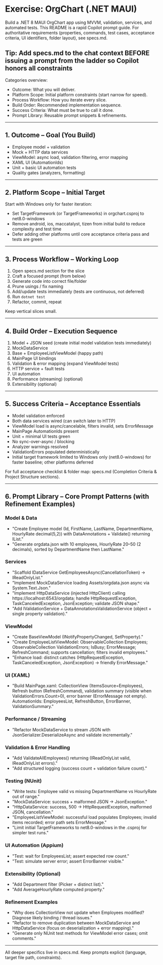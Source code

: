 # Exercise: OrgChart (.NET MAUI)

Build a .NET 8 MAUI OrgChart app using MVVM, validation, services, and automated tests. This README is a rapid Copilot prompt guide. For authoritative requirements (properties, commands, test cases, acceptance criteria, UI identifiers, folder layout), see specs.md.

Tip: Add specs.md to the chat context BEFORE issuing a prompt from the ladder so Copilot honors all constraints
---

Categories overview:
- Outcome: What you will deliver.
- Platform Scope: Initial platform constraints (start narrow for speed).
- Process Workflow: How you iterate every slice.
- Build Order: Recommended implementation sequence.
- Success Criteria: What must be true to call it done.
- Prompt Library: Reusable prompt snippets & refinements.

---

## 1. Outcome – Goal (You Build)
- Employee model + validation
- Mock + HTTP data services
- ViewModel: async load, validation filtering, error mapping
- XAML UI (AutomationIds)
- Unit + basic UI automation tests
- Quality gates (analyzers, formatting)

---

## 2. Platform Scope – Initial Target
Start with Windows only for faster iteration:
- Set TargetFramework (or TargetFrameworks) in orgchart.csproj to  net8.0-windows
- Remove android, ios, maccatalyst, tizen from initial build to reduce complexity and test time
- Defer adding other platforms until core acceptance criteria pass and tests are green

---

## 3. Process Workflow – Working Loop
1. Open specs.md section for the slice
2. Craft a focused prompt (from below)
3. Generate code into correct file/folder
4. Prune usings / fix naming
5. Add/update tests immediately (tests are continuous, not deferred)
6. Run `dotnet test`
7. Refactor, commit, repeat

Keep vertical slices small.

---

## 4. Build Order – Execution Sequence
1. Model + JSON seed (create initial model validation tests immediately)
2. MockDataService
3. Base + EmployeeListViewModel (happy path)
4. MainPage UI bindings
5. Validation & error mapping (expand ViewModel tests)
6. HTTP service + fault tests
7. UI automation
8. Performance (streaming) (optional)
9. Extensibility (optional)

---

## 5. Success Criteria – Acceptance Essentials
- Model validation enforced
- Both data services wired (can switch later to HTTP)
- ViewModel load is async/cancelable, filters invalid, sets ErrorMessage
- MainPage AutomationIds present
- Unit + minimal UI tests green
- No sync-over-async / blocking
- Analyzer warnings resolved
- ValidationErrors populated deterministically
- Initial target framework limited to Windows only (net8.0-windows) for faster baseline; other platforms deferred

For full acceptance checklist & folder map: specs.md (Completion Criteria & Project Structure sections).

---

## 6. Prompt Library – Core Prompt Patterns (with Refinement Examples)

### Model & Data
- "Create Employee model (Id, FirstName, LastName, DepartmentName, HourlyRate decimal(5,2)) with DataAnnotations + Validate() returning IList<ValidationResult>."
- "Generate orgdata.json with 10 employees, HourlyRate 20–50 (2 decimals), sorted by DepartmentName then LastName."

### Services
- "Scaffold IDataService GetEmployeesAsync(CancellationToken) -> IReadOnlyList<Employee>."
- "Implement MockDataService loading Assets/orgdata.json async via System.Text.Json."
- "Implement HttpDataService (injected HttpClient) calling https://localhost:6543/orgdata; handle HttpRequestException, TaskCanceledException, JsonException; validate JSON shape."
- "Add IValidationService + DataAnnotationsValidationService (object + single property validation)."

### ViewModel
- "Create BaseViewModel (INotifyPropertyChanged, SetProperty)."
- "Create EmployeeListViewModel: ObservableCollection<Employee> Employees; ObservableCollection<ValidationResult> ValidationErrors; IsBusy; ErrorMessage; RefreshCommand; supports cancellation; filters invalid employees."
- "Enhance load: distinct catches (HttpRequestException, TaskCanceledException, JsonException) -> friendly ErrorMessage."

### UI (XAML)
- "Build MainPage.xaml: CollectionView (ItemsSource=Employees), Refresh button (RefreshCommand), validation summary (visible when ValidationErrors.Count>0), error banner (ErrorMessage not empty). AutomationIds: EmployeesList, RefreshButton, ErrorBanner, ValidationSummary."

### Performance / Streaming
- "Refactor MockDataService to stream JSON with JsonSerializer.DeserializeAsync and validate incrementally."

### Validation & Error Handling
- "Add ValidateAllEmployees() returning (IReadOnlyList<Employee> valid, IReadOnlyList<ValidationResult> errors)."
- "Add structured logging (success count + validation failure count)."

### Testing (NUnit)
- "Write tests: Employee valid vs missing DepartmentName vs HourlyRate out of range."
- "MockDataService: success + malformed JSON -> JsonException."
- "HttpDataService: success, 500 -> HttpRequestException, malformed JSON, cancellation."
- "EmployeeListViewModel: successful load populates Employees; invalid items recorded; error path sets ErrorMessage."
- "Limit initial TargetFrameworks to net8.0-windows in the .csproj for simpler test runs."

### UI Automation (Appium)
- "Test: wait for EmployeesList; assert expected row count."
- "Test: simulate server error; assert ErrorBanner visible."

### Extensibility (Optional)
- "Add Department filter (Picker + distinct list)."
- "Add AverageHourlyRate computed property."

### Refinement Examples
- "Why does CollectionView not update when Employees modified? Diagnose likely binding / thread issues."
- "Refactor to remove duplication between MockDataService and HttpDataService (focus on deserialization + error mapping)."
- "Generate only NUnit test methods for ViewModel error cases; omit comments."

---

All deeper specifics live in specs.md. Keep prompts explicit (language, target file path, constraints).








